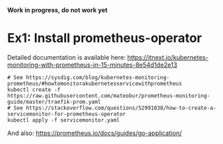 **Work in progress, do not work yet**

# Ex1: Install prometheus-operator

Detailed documentation is available here:
https://itnext.io/kubernetes-monitoring-with-prometheus-in-15-minutes-8e54d1de2e13

```shell
# See https://sysdig.com/blog/kubernetes-monitoring-prometheus/#howtomonitorakubernetesservicewithprometheus
kubectl create -f https://raw.githubusercontent.com/mateobur/prometheus-monitoring-guide/master/traefik-prom.yaml
# See https://stackoverflow.com/questions/52991038/how-to-create-a-servicemonitor-for-prometheus-operator
kubectl apply -f servicemonitor.yaml
```

And also: https://prometheus.io/docs/guides/go-application/
